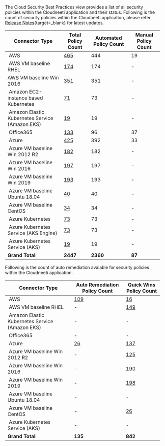 
The Cloud Security Best Practices view provides a list of all security policies within the Cloudneeti application and their status. Following is the count of security policies within the Cloudneeti application, please refer [Release Notes](../../releaseNotes/2020/){target=_blank} for latest updates.


| **Connector Type​**              | **Total Policy Count​**    | **Automated Policy Count​** | **Manual Policy Count​** |
|---------------------------------|---------------------------|----------------------------|-------------------------|
|  AWS​                            | [465](../../securityPolicies/awsSecurityPolcies/)                       | 444                        | 19                      |
|  AWS​ VM baseline RHEL           | [174](../../securityPolicies/osBaseline/centOSSecurityPolcies/)                       | 174                        | -                       |
|  AWS VM baseline Win 2016​       | [351](../../securityPolicies/osBaseline/windows16SecurityPolcies/#aws)                       | 351                        | -                       |
|  Amazon EC2-instance based Kubernetes             | [71](../../securityPolicies/kubernetes/awsK8SSecurityPolcies/#ec2-instance-based-kubernetes-security-policies)                         | 73                      | -                      |
|  Amazon Elastic Kubernetes Service (Amazon EKS)             | [19](../../securityPolicies/kubernetes/awsK8SSecurityPolcies/#eks-security-policies)                         | 19                      | -                      |
|  Office365​                      | [133](../../securityPolicies/office365SecurityPolcies/)                       | 96                         | 37                      |
|  Azure​                          | [425](../../securityPolicies/azureSecurityPolcies/)                       | 392                        | 33                      |
|  Azure VM baseline Win 2012 R2​  | [182](../../http://127.0.0.1:8000/securityPolicies/osBaseline/windows12SecurityPolcies/#azure)                       | 182​                        | -                       |
|  Azure VM baseline Win 2016​     | [197](../../securityPolicies/osBaseline/windows16SecurityPolcies/)                       | 197                        | -                       |
|  Azure VM baseline Win 2019     | [193](../../securityPolicies/osBaseline/windows19SecurityPolcies/)                       | 193                        | -                       |
|  Azure VM baseline Ubuntu 18.04​ | [40](../../securityPolicies/osBaseline/ubuntuSecurityPolcies/)​                        | 40​                         | -                       |
|  Azure VM baseline CentOS​       | [34](../../securityPolicies/osBaseline/centOSSecurityPolcies/#azure)​                        | 34​                         | -                       |
|  Azure Kubernetes | [73](../../securityPolicies/kubernetes/azureK8SSecurityPolcies/#vm-based-kubernetes-security-policies)                        | 73                         | -                       |
|  Azure Kubernetes Service (AKS Engine) | [73](../../securityPolicies/kubernetes/azureK8SSecurityPolcies/#aks-engine-security-policies)                        | 73                         | -                       |
|  Azure Kubernetes Service (AKS) | [19](../../securityPolicies/kubernetes/azureK8SSecurityPolcies/#aks-security-policies)                        | 19                         | -                       |
| **Grand Total**​                 | **2447**​                  | **2360**​                   |                   **87**      |



Following is the count of auto remediation avaiable for security policies within the Cloudneeti application.

| **Connector Type​**              | **Auto Remediation Policy​ Count**      | **Quick Wins Policy Count**      |
|---------------------------------|---------------------------|----------------------------|     
|  AWS​                            | [109](../../remediation/awsRemediation/)       |            [16](../../remediation/awsQuickWins/)                |  
|  AWS​ VM baseline RHEL           | -                                              | [149](../../remediation/osBaseline/rhelQuickWins/)                                              |
|  Amazon Elastic Kubernetes Service (Amazon EKS)           | -                                 | -                                              |
|  Office365​                      | -                                 | -                                              |                         
|  Azure​                          | [26](../../remediation/azureAutoRemediation/) | [137](../../remediation/azureQuickWins/) |                         
|  Azure VM baseline Win 2012 R2​  | -                                 | [125](../../remediation/osBaseline/win12QuickWins/#cis-benchmark-windows-server-2012-r2-version-100)                 |          
|  Azure VM baseline Win 2016​     | -                                 | [190](../../remediation/osBaseline/win16QuickWins/#cis-benchmark-windows-server-2016-version-100)                                              |
|  Azure VM baseline Win 2019​     | -                                 | [198](](../../remediation/osBaseline/win19QuickWins/){target=_blank})                                              |
|  Azure VM baseline Ubuntu 18.04​ | -                                 | -                                              |
|  Azure VM baseline CentOS​       | -                                 | [26](../../remediation/osBaseline/centOSQuickWins/)                                             |
|  Azure Kubernetes Service (AKS)       | -                                 | -                                              |
| **Grand Total**​                 | **135**​                            | **842**                                         |     